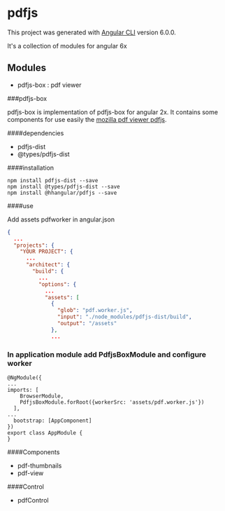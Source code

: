 # pdfjs

This project was generated with [Angular CLI](https://github.com/angular/angular-cli) version 6.0.0.

It's a collection of modules for angular 6x

## Modules
  - pdfjs-box : pdf viewer

###pdfjs-box

pdfjs-box is implementation of pdfjs-box for angular 2x. It contains some components for use easily the [mozilla pdf viewer pdfjs](https://github.com/mozilla/pdf.js).

####dependencies
  - pdfjs-dist
  - @types/pdfjs-dist

####installation

```
npm install pdfjs-dist --save
npm install @types/pdfjs-dist --save
npm install @hhangular/pdfjs --save
```

####use

Add assets pdfworker in angular.json

```json
{
  ...
  "projects": {
    "YOUR PROJECT": {
      ...
      "architect": {
        "build": {
          ...
          "options": {
            ...
            "assets": [
              { 
                "glob": "pdf.worker.js", 
                "input": "./node_modules/pdfjs-dist/build", 
                "output": "/assets" 
              },
              ...
```

### In application module add PdfjsBoxModule and configure worker

```
@NgModule({
...
imports: [
    BrowserModule,
    PdfjsBoxModule.forRoot({workerSrc: 'assets/pdf.worker.js'})
  ],
...
  bootstrap: [AppComponent]
})
export class AppModule {
}
```

####Components

  - pdf-thumbnails
  - pdf-view

####Control
  - pdfControl



